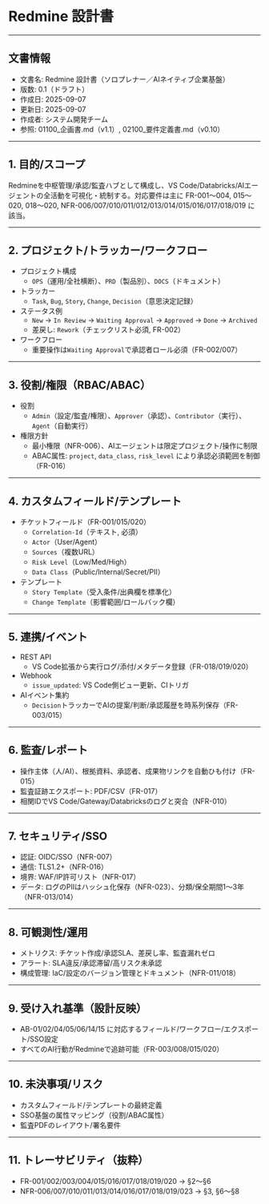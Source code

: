 # Redmine 設計書

---

## 文書情報

- 文書名: Redmine 設計書（ソロプレナー／AIネイティブ企業基盤）
- 版数: 0.1（ドラフト）
- 作成日: 2025-09-07
- 更新日: 2025-09-07
- 作成者: システム開発チーム
- 参照: 01100_企画書.md（v1.1）, 02100_要件定義書.md（v0.10）

---

## 1. 目的/スコープ

Redmineを中枢管理/承認/監査ハブとして構成し、VS Code/Databricks/AIエージェントの全活動を可視化・統制する。対応要件は主に FR-001〜004, 015〜020, 018〜020, NFR-006/007/010/011/012/013/014/015/016/017/018/019 に該当。

---

## 2. プロジェクト/トラッカー/ワークフロー

- プロジェクト構成
  - `OPS`（運用/全社横断）、`PRD`（製品別）、`DOCS`（ドキュメント）
- トラッカー
  - `Task`, `Bug`, `Story`, `Change`, `Decision`（意思決定記録）
- ステータス例
  - `New` → `In Review` → `Waiting Approval` → `Approved` → `Done` → `Archived`
  - 差戻し: `Rework`（チェックリスト必須, FR-002）
- ワークフロー
  - 重要操作は`Waiting Approval`で承認者ロール必須（FR-002/007）

---

## 3. 役割/権限（RBAC/ABAC）

- 役割
  - `Admin`（設定/監査/権限）、`Approver`（承認）、`Contributor`（実行）、`Agent`（自動実行）
- 権限方針
  - 最小権限（NFR-006）、AIエージェントは限定プロジェクト/操作に制限
  - ABAC属性: `project`, `data_class`, `risk_level` により承認必須範囲を制御（FR-016）

---

## 4. カスタムフィールド/テンプレート

- チケットフィールド（FR-001/015/020）
  - `Correlation-Id`（テキスト, 必須）
  - `Actor`（User/Agent）
  - `Sources`（複数URL）
  - `Risk Level`（Low/Med/High）
  - `Data Class`（Public/Internal/Secret/PII）
- テンプレート
  - `Story Template`（受入条件/出典欄を標準化）
  - `Change Template`（影響範囲/ロールバック欄）

---

## 5. 連携/イベント

- REST API
  - VS Code拡張から実行ログ/添付/メタデータ登録（FR-018/019/020）
- Webhook
  - `issue_updated`: VS Code側ビュー更新、CIトリガ
- AIイベント集約
  - `Decision`トラッカーでAIの提案/判断/承認履歴を時系列保存（FR-003/015）

---

## 6. 監査/レポート

- 操作主体（人/AI）、根拠資料、承認者、成果物リンクを自動ひも付け（FR-015）
- 監査証跡エクスポート: PDF/CSV（FR-017）
- 相関IDでVS Code/Gateway/Databricksのログと突合（NFR-010）

---

## 7. セキュリティ/SSO

- 認証: OIDC/SSO（NFR-007）
- 通信: TLS1.2+（NFR-016）
- 境界: WAF/IP許可リスト（NFR-017）
- データ: ログのPIIはハッシュ化保存（NFR-023）、分類/保全期間1〜3年（NFR-013/014）

---

## 8. 可観測性/運用

- メトリクス: チケット作成/承認SLA、差戻し率、監査漏れゼロ
- アラート: SLA違反/承認滞留/高リスク未承認
- 構成管理: IaC/設定のバージョン管理とドキュメント（NFR-011/018）

---

## 9. 受け入れ基準（設計反映）

- AB-01/02/04/05/06/14/15 に対応するフィールド/ワークフロー/エクスポート/SSO設定
- すべてのAI行動がRedmineで追跡可能（FR-003/008/015/020）

---

## 10. 未決事項/リスク

- カスタムフィールド/テンプレートの最終定義
- SSO基盤の属性マッピング（役割/ABAC属性）
- 監査PDFのレイアウト/署名要件

---

## 11. トレーサビリティ（抜粋）

- FR-001/002/003/004/015/016/017/018/019/020 → §2〜§6
- NFR-006/007/010/011/013/014/016/017/018/019/023 → §3, §6〜§8
